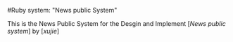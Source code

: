 #Ruby system: "News public System"

This is the News Public System for the Desgin and Implement
[*News public system*] by [*xujie*]
